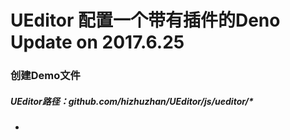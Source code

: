 # UEditor 配置一个带有插件的Deno Update on 2017.6.25
### 创建Demo文件
##### UEditor路径：github.com/hizhuzhan/UEditor/js/ueditor/*
* 

